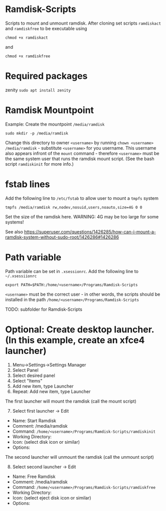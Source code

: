 # Ramdisk-Scripts
Scripts to mount and unmount ramdisk. After cloning set scripts `ramdiskact` and `ramdiskfree` to be executable using
```
chmod +x ramdiskact
```
and
```
chmod +x ramdiskfree
```

# Required packages
zenity `sudo apt install zenity`

# Ramdisk Mountpoint
Example: Create the mountpoint `/media/ramdisk`
```
sudo mkdir -p /media/ramdisk
```
Change this directory to owner `<username>` by running `chown <username> /media/ramdisk` - substitute `<username>` for you username. This username also appears infront of the `mount` command - therefore `<username>` must be the same system user that runs the ramdisk mount script. (See the bash script `ramdiskinit` for more info.)

# fstab lines
Add the following line to `/etc/fstab` to allow user to mount a `tmpfs` system
```
tmpfs /media/ramdisk rw,nodev,nosuid,users,noauto,size=4G 0 0
```
Set the size of the ramdisk here. WARNING: 4G may be too large for some systems!

See also https://superuser.com/questions/1426285/how-can-i-mount-a-ramdisk-system-without-sudo-root/1426286#1426286

# Path variable
Path variable can be set in `.xsessionrc`. Add the following line to `~/.xsessiionrc`

```
export PATH=$PATH:/home/<username>/Programs/Ramdisk-Scripts
```
`<username>` must be the correct user - in other words, the scripts should be installed in the path `/home/<username>/Programs/Ramdisk-Scripts`

TODO: subfolder for Ramdisk-Scripts

# Optional: Create desktop launcher. (In this example, create an xfce4 launcher)

1. Menu->Settings->Settings Manager
2. Select Panel
3. Select desired panel
4. Select "Items"
5. Add new item, type Launcher
6. Repeat: Add new item, type Launcher

The first launcher will mount the ramdisk (call the mount script)

7. Select first launcher -> Edit

- Name: Start Ramdisk
- Comment: /media/ramdisk
- Command: `/home/<username>/Programs/Ramdisk-Scripts/ramdiskinit`
- Working Directory:
- Icon: (select disk icon or similar)
- Options:

The second launcher will unmount the ramdisk (call the unmount script)

8. Select second launcher -> Edit

- Name: Free Ramdisk
- Comment: /media/ramdisk
- Command: `/home/<username>/Programs/Ramdisk-Scripts/ramdiskfree`
- Working Directory:
- Icon: (select eject disk icon or similar)
- Options:



